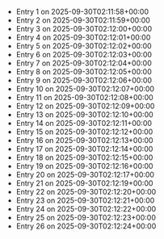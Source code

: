 - Entry 1 on 2025-09-30T02:11:58+00:00
- Entry 2 on 2025-09-30T02:11:59+00:00
- Entry 3 on 2025-09-30T02:12:00+00:00
- Entry 4 on 2025-09-30T02:12:01+00:00
- Entry 5 on 2025-09-30T02:12:02+00:00
- Entry 6 on 2025-09-30T02:12:03+00:00
- Entry 7 on 2025-09-30T02:12:04+00:00
- Entry 8 on 2025-09-30T02:12:05+00:00
- Entry 9 on 2025-09-30T02:12:06+00:00
- Entry 10 on 2025-09-30T02:12:07+00:00
- Entry 11 on 2025-09-30T02:12:08+00:00
- Entry 12 on 2025-09-30T02:12:09+00:00
- Entry 13 on 2025-09-30T02:12:10+00:00
- Entry 14 on 2025-09-30T02:12:11+00:00
- Entry 15 on 2025-09-30T02:12:12+00:00
- Entry 16 on 2025-09-30T02:12:13+00:00
- Entry 17 on 2025-09-30T02:12:14+00:00
- Entry 18 on 2025-09-30T02:12:15+00:00
- Entry 19 on 2025-09-30T02:12:16+00:00
- Entry 20 on 2025-09-30T02:12:17+00:00
- Entry 21 on 2025-09-30T02:12:19+00:00
- Entry 22 on 2025-09-30T02:12:20+00:00
- Entry 23 on 2025-09-30T02:12:21+00:00
- Entry 24 on 2025-09-30T02:12:22+00:00
- Entry 25 on 2025-09-30T02:12:23+00:00
- Entry 26 on 2025-09-30T02:12:24+00:00
